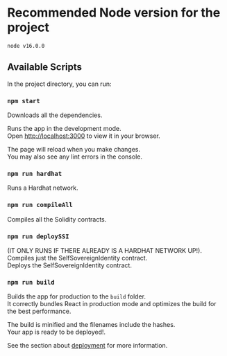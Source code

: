 # Recommended Node version for the project

`node v16.0.0`

## Available Scripts

In the project directory, you can run: </br>

### `npm start`

Downloads all the dependencies. </br>

Runs the app in the development mode. </br>
Open [http://localhost:3000](http://localhost:3000) to view it in your browser. </br>

The page will reload when you make changes. </br>
You may also see any lint errors in the console. </br>

### `npm run hardhat`

Runs a Hardhat network. </br>

### `npm run compileAll`

Compiles all the Solidity contracts. </br>

### `npm run deploySSI`
(IT ONLY RUNS IF THERE ALREADY IS A HARDHAT NETWORK UP!). </br>
Compiles just the SelfSovereignIdentity contract. </br>
Deploys the SelfSovereignIdentity contract. </br>


### `npm run build`

Builds the app for production to the `build` folder. </br>
It correctly bundles React in production mode and optimizes the build for the best performance. </br>

The build is minified and the filenames include the hashes. </br>
Your app is ready to be deployed!. </br>

See the section about [deployment](https://facebook.github.io/create-react-app/docs/deployment) for more information. </br>
